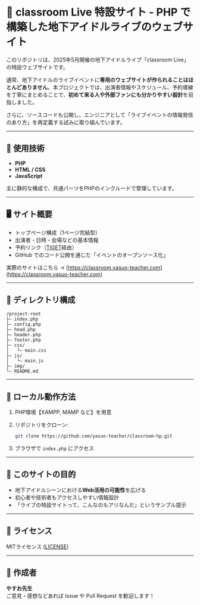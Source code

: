 # 🎤 classroom Live 特設サイト - PHP で構築した地下アイドルライブのウェブサイト

このリポジトリは、2025年5月開催の地下アイドルライブ「classroom Live」の特設ウェブサイトです。

通常、地下アイドルのライブイベントに**専用のウェブサイトが作られることはほとんどありません**。本プロジェクトでは、出演者情報やスケジュール、予約導線を丁寧にまとめることで、**初めて来る人や外部ファンにも分かりやすい設計**を目指しました。

さらに、ソースコードも公開し、エンジニアとして「ライブイベントの情報発信のあり方」を再定義する試みに取り組んでいます。

---

## 🔧 使用技術

- **PHP**
- **HTML / CSS**
- **JavaScript**

主に静的な構成で、共通パーツをPHPのインクルードで管理しています。

---

## 🖥️ サイト概要

- トップページ構成（1ページ完結型）
- 出演者・日時・会場などの基本情報
- 予約リンク（[TIGET](https://tiget.net/)経由）
- GitHub でのコード公開を通じた「イベントのオープンソース化」

実際のサイトはこちら → [https://classroom.yasuo-teacher.com](https://classroom.yasuo-teacher.com)

---

## 📁 ディレクトリ構成

```
/project-root
├— index.php
├— config.php
├— head.php
├— header.php
├— footer.php
├— css/
│   └— main.css
├— js/
│   └— main.js
├— img/
└— README.md
```

---

## 🚀 ローカル動作方法

1. PHP環境【XAMPP, MAMP など】を用意
2. リポジトリをクローン:

   ```bash
   git clone https://github.com/yasuo-teacher/classroom-hp.git
   ```

3. ブラウザで `index.php` にアクセス

---

## 📘 このサイトの目的

- 地下アイドルシーンにおける**Web活用の可能性**を広げる
- 初心者や技術者もアクセスしやすい情報設計
- 「ライブの特設サイトって、こんなのもアリなんだ」というサンプル提示

---

## 📘 ライセンス

MITライセンス ([LICENSE](LICENSE))

---

## 🙌 作成者

**やすお先生**  
ご意見・感想などあれば Issue や Pull Request を歓迎します！